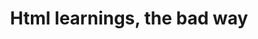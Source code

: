 ---
title:  Html learnings, the bad way
layout: html.hbs
permalink: 'html'
excerpt: Unter HTML versteht man eine einheitliche Auszeichnungssprache, welche es ermöglicht, Webseiten zu strukturieren und ihren Inhalt Sinn zu geben.
---
